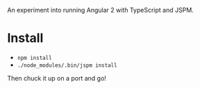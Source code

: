 An experiment into running Angular 2 with TypeScript and JSPM.

# Install

- `npm install`
- `./node_modules/.bin/jspm install`

Then chuck it up on a port and go!

